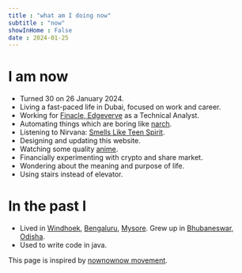 ```yaml
---
title : "what am I doing now"
subtitle : "now"
showInHome : False
date : 2024-01-25
---
```


# I am now
* Turned 30 on 26 January 2024.
* Living a fast-paced life in Dubai, focused on work and career.
* Working for [Finacle, Edgeverve](https://www.edgeverve.com/finacle/) as a Technical Analyst.
* Automating things which are boring like [narch](https://github.com/niharokz/narch).
* Listening to Nirvana: [Smells Like Teen Spirit](https://www.youtube.com/watch?v=hTWKbfoikeg).
* Designing and updating this website.
* Watching some quality [anime](/anime).
* Financially experimenting with crypto and share market.
* Wondering about the meaning and purpose of life.
* Using stairs instead of elevator.

# In the past I
* Lived in [Windhoek](https://en.wikipedia.org/wiki/Windhoek), [Bengaluru](https://en.wikipedia.org/wiki/Bengaluru), [Mysore](https://en.wikipedia.org/wiki/Mysore). Grew up in [Bhubaneswar, Odisha](https://en.wikipedia.org/wiki/Bhubaneswar).
* Used to write code in java.

This page is inspired by [nownownow movement](https://nownownow.com/).
